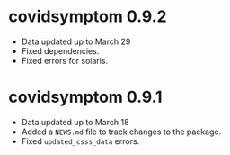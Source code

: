 # covidsymptom 0.9.2

* Data updated up to March 29
* Fixed dependencies.
* Fixed errors for solaris.


# covidsymptom 0.9.1

* Data updated up to March 18
* Added a `NEWS.md` file to track changes to the package.
* Fixed `updated_csss_data` errors.

